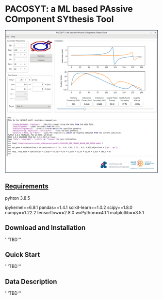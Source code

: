 # PACOSYT: a ML based PAssive COmponent SYthesis Tool

![PACOSYT: a ML based PAssive COmponent SYthesis Tool](https://github.com/nunocclourenco/pacosyt/blob/main/img/pacosyt.png)

## [Requirements](https://github.com/nunocclourenco/pacosyt/blob/main/requirements.txt) 
pyhton 3.8.5

ipykernel==6.9.1 
pandas==1.4.1
scikit-learn==1.0.2
scipy==1.8.0
numpy==1.22.2
tensorflow==2.8.0
wxPython==4.1.1
matplotlib==3.5.1


## Download and Installation
'''TBD'''

## Quick Start
'''TBD'''

## Data Description
'''TBD'''

